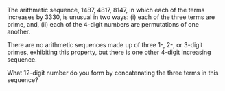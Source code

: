   <p>The arithmetic sequence, 1487, 4817, 8147, in which each of the terms increases by 3330, is unusual in two ways: (i) each of the three terms are prime, and, (ii) each of the 4-digit numbers are permutations of one another.</p>  <p>There are no arithmetic sequences made up of three 1-, 2-, or 3-digit primes, exhibiting this property, but there is one other 4-digit increasing sequence.</p>  <p>What 12-digit number do you form by concatenating the three terms in this sequence?</p>    
